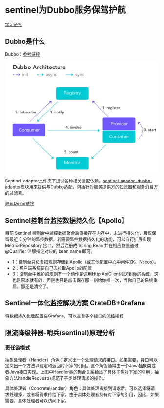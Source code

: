 # sentinel为Dubbo服务保驾护航

[学习链接](http://dubbo.apache.org/zh-cn/blog/sentinel-introduction-for-dubbo.html)

## Dubbo是什么

Dubbo：[参考链接](https://www.jianshu.com/p/3090d63e9cb3)

[picture]: https://github.com/Consck/project/raw/master/images/1598854823247.jpg

![picture]

Sentinel-adapter文件夹下提供各种相关适配依赖，[sentinel-apache-dubbo-adapter](https://github.com/apache/dubbo-sentinel-support)模块用来提供与Dubbo适配，包括针对服务提供方的过滤器和服务消费方的过滤器。

[源码Demo链接](https://github.com/alibaba/Sentinel/tree/master/sentinel-demo/sentinel-demo-dubbo)

## Sentinel控制台监控数据持久化【Apollo】

目前 Sentinel 控制台中监控数据聚合后直接存在内存中，未进行持久化，且仅保留最近 5 分钟的监控数据。若需要监控数据持久化的功能，可以自行扩展实现 MetricsRepository 接口，然后注册成 Spring Bean 并在相应位置通过 @Qualifier 注解指定对应的 bean name 即可。

- 1：控制台只负责把规则存储到Apollo（或其他配置中心中间件ZK、Nacos）。
- 2：客户端系统要自己去拉取Apollo的配置
- 3：控制台中维护的规则有一个动作是调用Http ApiClient推送到你的系统，这也是原本就有的，但是也只是点击保存那一刻给你推一次，当你自己的系统重启，那还是清空了。

## Sentinel一体化监控解决方案 CrateDB+Grafana

将数据持久化后配置在Grafana，可以查看多个接口的流控指标

## 限流降级神器-哨兵(sentinel)原理分析

### 责任链模式

抽象处理者（Handler）角色：定义出一个处理请求的接口。如果需要，接口可以定义出一个方法以设定和返回对下家的引用。这个角色通常由一个Java抽象类或者Java接口实现。上图中Handler类的聚合关系给出了具体子类对下家的引用，抽象方法handleRequest()规范了子类处理请求的操作。

具体处理者（ConcreteHandler）角色：具体处理者接到请求后，可以选择将请求处理掉，或者将请求传给下家。由于具体处理者持有对下家的引用，因此，如果需要，具体处理者可以访问下家。

